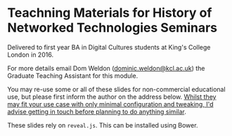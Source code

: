 # Teachning Materials for History of Networked Technologies Seminars

Delivered to first year BA in Digital Cultures students at King's College London in 2016.

For more details email Dom Weldon (<dominic.weldon@kcl.ac.uk>) the Graduate Teaching Assistant for this module.

You may re-use some or all of these slides for non-commercial educational use, but please first inform the author on the address below. [Whilst they may fit your use case with only minimal configuration and tweaking, I'd advise getting in touch before planning to do anything similar](http://xkcd.com/1742/).

These slides rely on `reveal.js`. This can be installed using Bower.
